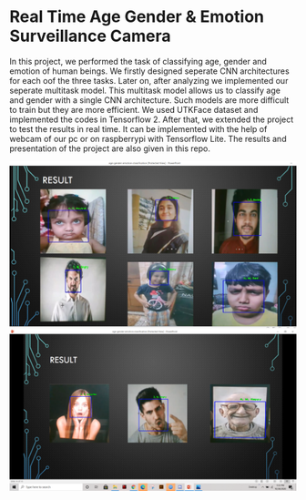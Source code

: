 # Real Time Age Gender & Emotion Surveillance Camera

In this project, we performed the task of classifying age, gender and emotion of human beings. We firstly designed seperate CNN architectures for each oof the three tasks. Later on, after analyzing we implemented our seperate multitask model. This multitask model allows us to classify age and gender with a single CNN architecture. Such models are more difficult to train but they are more efficient. We used UTKFace dataset and implemented the codes in Tensorflow 2. After that, we extended the project to test the results in real time. It can be implemented with the help of webcam of our pc or on raspberrypi with Tensorflow Lite. The results and presentation of the project are also given in this repo.

![](results.png)
![](results2.png)
